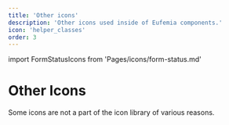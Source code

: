 ```yaml
---
title: 'Other icons'
description: 'Other icons used inside of Eufemia components.'
icon: 'helper_classes'
order: 3
---
```


import FormStatusIcons from 'Pages/icons/form-status.md'

# Other Icons

Some icons are not a part of the icon library of various reasons.

<FormStatusIcons />
